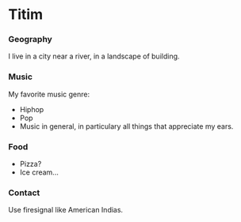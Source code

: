 
# Titim

### Geography

I live in a city near a river, in a landscape of building.


### Music

My favorite music genre:

- Hiphop
- Pop
- Music in general, in particulary all things that appreciate my ears.

### Food

- Pizza?
- Ice cream...

### Contact

Use firesignal like American Indias.

